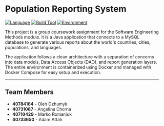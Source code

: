 # Population Reporting System

[![Language](https://img.shields.io/badge/Language-Java%2017-DB7900?style=for-the-badge&logo=java)](https://www.java.com)
[![Build Tool](https://img.shields.io/badge/Build-Maven-C71A36?style=for-the-badge&logo=apache-maven)](https://maven.apache.org/)
[![Environment](https://img.shields.io/badge/Environment-Docker-2496ED?style=for-the-badge&logo=docker)](https://www.docker.com/)

This project is a group coursework assignment for the Software Engineering Methods module. It is a Java application that connects to a MySQL database to generate various reports about the world's countries, cities, populations, and languages.

The application follows a clean architecture with a separation of concerns into data models, Data Access Objects (DAO), and report generation layers. The entire environment is containerized using Docker and managed with Docker Compose for easy setup and execution.

---

## Team Members

* **40784164** - Oleh Dzhumyk
* **40731087** - Angelina Chorna
* **40710429** - Marko Romaniuk
* **40733650** - Adam Attah